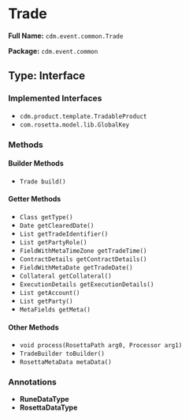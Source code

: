 # Trade

**Full Name:** `cdm.event.common.Trade`

**Package:** `cdm.event.common`

## Type: Interface

### Implemented Interfaces

- `cdm.product.template.TradableProduct`
- `com.rosetta.model.lib.GlobalKey`

### Methods

#### Builder Methods

- `Trade build()`

#### Getter Methods

- `Class getType()`
- `Date getClearedDate()`
- `List getTradeIdentifier()`
- `List getPartyRole()`
- `FieldWithMetaTimeZone getTradeTime()`
- `ContractDetails getContractDetails()`
- `FieldWithMetaDate getTradeDate()`
- `Collateral getCollateral()`
- `ExecutionDetails getExecutionDetails()`
- `List getAccount()`
- `List getParty()`
- `MetaFields getMeta()`

#### Other Methods

- `void process(RosettaPath arg0, Processor arg1)`
- `TradeBuilder toBuilder()`
- `RosettaMetaData metaData()`

### Annotations

- **RuneDataType**
- **RosettaDataType**

